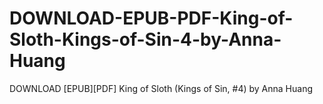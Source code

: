 # DOWNLOAD-EPUB-PDF-King-of-Sloth-Kings-of-Sin-4-by-Anna-Huang
DOWNLOAD [EPUB][PDF] King of Sloth (Kings of Sin, #4) by Anna Huang

